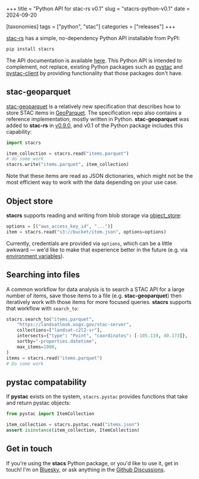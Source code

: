 +++
title = "Python API for stac-rs v0.1"
slug = "stacrs-python-v0.1"
date = 2024-09-20

[taxonomies]
tags = ["python", "stac"]
categories = ["releases"]
+++

[stac-rs](https://github.com/stac-utils/stac-rs) has a simple, no-dependency Python API installable from PyPI:

```sh
pip install stacrs
```

The API documentation is available [here](https://stac-utils.github.io/stac-rs/python/api/).
This Python API is intended to complement, not replace, existing Python packages such as [pystac](https://pystac.readthedocs.io) and [pystac-client](https://pystac-client.readthedocs.io) by providing functionality that those packages don't have.

## stac-geoparquet

[stac-geoparquet](https://github.com/stac-utils/stac-geoparquet) is a relatively new specification that describes how to store STAC items in [GeoParquet](https://geoparquet.org/).
The specification repo also contains a reference implementation, mostly written in Python.
**stac-geoparquet** was added to **stac-rs** in [v0.9.0](https://github.com/stac-utils/stac-rs/releases/tag/stac-v0.9.0), and v0.1 of the Python package includes this capability:

```python
import stacrs

item_collection = stacrs.read("items.parquet")
# do some work
stacrs.write("items.parquet", item_collection)
```

Note that these items are read as JSON dictionaries, which might not be the most efficient way to work with the data depending on your use case.

## Object store

**stacrs** supports reading and writing from blob storage via [object_store](https://docs.rs/object_store):

```python
options = [("aws_access_key_id", "...")]
item = stacrs.read("s3://bucket/item.json", options=options)
```

Currently, credentials are provided via `options`, which can be a little awkward — we'd like to make that experience better in the future (e.g. via [environment variables](https://github.com/stac-utils/stac-rs/issues/414)).

## Searching into files

A common workflow for data analysis is to search a STAC API for a large number of items, save those items to a file (e.g. **stac-geoparquet**) then iteratively work with those items for more focused queries.
**stacrs** supports that workflow with `search_to`:

```python
stacrs.search_to("items.parquet",
    "https://landsatlook.usgs.gov/stac-server",
    collections=["landsat-c2l2-sr"],
    intersects={"type": "Point", "coordinates": [-105.119, 40.173]},
    sortby="-properties.datetime",
    max_items=1000,
)
items = stacrs.read("items.parquet")
# Do some work
```

## pystac compatability

If **pystac** exists on the system, `stacrs.pystac` provides functions that take and return pystac objects:

```python
from pystac import ItemCollection

item_collection = stacrs.pystac.read("items.json")
assert isinstance(item_collection, ItemCollection)
```

## Get in touch

If you're using the **stacs** Python package, or you'd like to use it, get in touch!
I'm on [Bluesky](https://bsky.app/profile/gadom.ski), or ask anything in the [Github Discussions](https://github.com/stac-utils/stac-rs/discussions).

